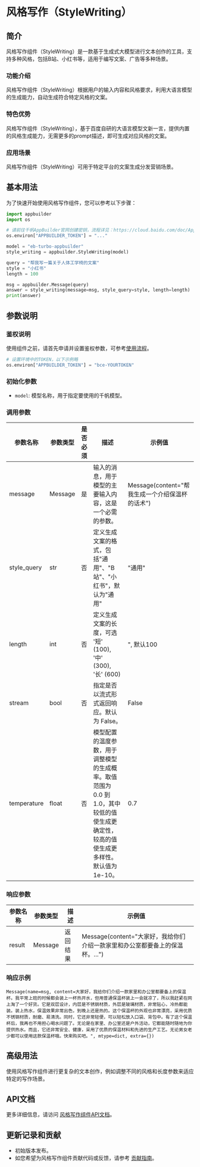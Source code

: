# 风格写作（StyleWriting）

## 简介
风格写作组件（StyleWriting）是一款基于生成式大模型进行文本创作的工具，支持多种风格，包括B站、小红书等，适用于编写文案、广告等多种场景。

### 功能介绍
风格写作组件（StyleWriting）根据用户的输入内容和风格要求，利用大语言模型的生成能力，自动生成符合特定风格的文案。


### 特色优势
风格写作组件（StyleWriting），基于百度自研的大语言模型文新一言，提供内置的风格生成能力，无需更多的prompt描述，即可生成对应风格的文案。


### 应用场景
风格写作组件（StyleWriting）可用于特定平台的文案生成分发营销场景。


## 基本用法

为了快速开始使用风格写作组件，您可以参考以下步骤：

```python
import appbuilder
import os

# 请前往千帆AppBuilder官网创建密钥，流程详见：https://cloud.baidu.com/doc/AppBuilder/s/Olq6grrt6#1%E3%80%81%E5%88%9B%E5%BB%BA%E5%AF%86%E9%92%A5
os.environ["APPBUILDER_TOKEN"] = "..."

model = "eb-turbo-appbuilder"
style_writing = appbuilder.StyleWriting(model)

query = "帮我写一篇关于人体工学椅的文案"
style = "小红书"
length = 100

msg = appbuilder.Message(query)
answer = style_writing(message=msg, style_query=style, length=length)
print(answer)
```

## 参数说明

### 鉴权说明
使用组件之前，请首先申请并设置鉴权参数，可参考[使用流程](https://cloud.baidu.com/doc/AppBuilder/s/Olq6grrt6#1%E3%80%81%E5%88%9B%E5%BB%BA%E5%AF%86%E9%92%A5)。
```python
# 设置环境中的TOKEN，以下示例略
os.environ["APPBUILDER_TOKEN"] = "bce-YOURTOKEN"
```

### 初始化参数
- `model`: 模型名称，用于指定要使用的千帆模型。

### 调用参数
|参数名称 |参数类型 |是否必须 |描述 |示例值|
|--------|--------|--------|----|------|
|message |Message  |是 |输入的消息，用于模型的主要输入内容，这是一个必需的参数。 |Message(content="帮我生成一个介绍保温杯的话术") |
|style_query |str |否 |定义生成文案的格式，包括"通用"、"B站"、"小红书"，默认为"通用" |"通用" |
|length |int |否 |定义生成文案的长度，可选 '短' (100), '中' (300), '长' (600)|", 默认100 |100 |
|stream |bool | 否 |指定是否以流式形式返回响应。默认为 False。 |False |
|temperature |float | 否 |模型配置的温度参数，用于调整模型的生成概率。取值范围为 0.0 到 1.0，其中较低的值使生成更确定性，较高的值使生成更多样性。默认值为 1e-10。 |0.7 |

### 响应参数
|参数名称 |参数类型 |描述 |示例值|
|--------|--------|----|------|
|result  |Message  |返回结果|Message(content="大家好，我给你们介绍一款家里和办公室都要备上的保温杯。...")|

### 响应示例
```
Message(name=msg, content=大家好，我给你们介绍一款家里和办公室都要备上的保温杯。我平常上班的时候都会装上一杯热开水，但用普通保温杯装上一会就凉了，所以我赶紧在网上淘了一个好货。它是双层设计，内层是不锈钢材质，外层是玻璃材质，非常贴心，冷热都能装。装上热水，保温效果非常出色，到晚上还是热的。这个保温杯的外观也非常漂亮，采用优质不锈钢材质，耐磨、易清洗。同时，它还非常轻便，可以轻松放入口袋、背包中。有了这个保温杯后，我再也不用担心喝水问题了。无论是在家里、办公室还是户外活动，它都能随时随地为你提供热水。而且，它还非常安全、健康，采用了优质的保温材料和先进的生产工艺。无论男女老少都可以使用这款保温杯哦。快来购买吧。", mtype=dict, extra={})
```

## 高级用法

使用风格写作组件进行更复杂的文本创作，例如调整不同的风格和长度参数来适应特定的写作场景。

## API文档

更多详细信息，请访问 [风格写作组件API文档](#)。

## 更新记录和贡献

- 初始版本发布。
- 如您希望为风格写作组件贡献代码或反馈，请参考 [贡献指南](#)。
